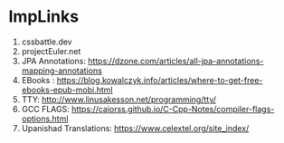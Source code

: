# ImpLinks

1. cssbattle.dev
2. projectEuler.net
3. JPA Annotations: https://dzone.com/articles/all-jpa-annotations-mapping-annotations
4. EBooks : https://blog.kowalczyk.info/articles/where-to-get-free-ebooks-epub-mobi.html
5. TTY: http://www.linusakesson.net/programming/tty/
6. GCC FLAGS: https://caiorss.github.io/C-Cpp-Notes/compiler-flags-options.html
7. Upanishad Translations: https://www.celextel.org/site_index/
